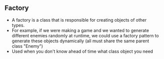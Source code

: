 ## Factory

- A factory is a class that is responsible for creating objects of other types.
- For example, if we were making a game and we wanted to generate different enemies randomly at runtime, we could use a
factory pattern to generate these objects dynamically (all must share the same parent class "Enemy")
- Used when you don't know ahead of time what class object you need
